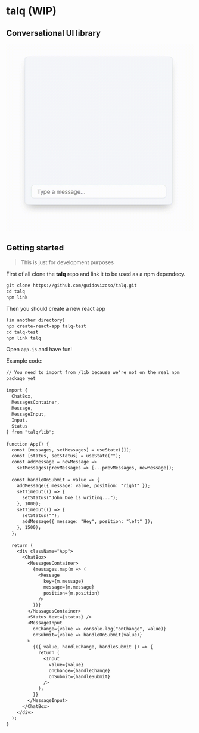 # talq (WIP)
## Conversational UI library

![talq showcaseg](https://raw.githubusercontent.com/guidovizoso/talq/master/docs/talq.gif)

## Getting started

> This is just for development purposes

First of all clone the **talq** repo and link it to be used as a npm dependecy.

    git clone https://github.com/guidovizoso/talq.git
    cd talq
    npm link

Then you should create a new react app

    (in another directory)
    npx create-react-app talq-test
    cd talq-test
    npm link talq

Open `app.js` and have fun!

Example code:

```
// You need to import from /lib because we're not on the real npm package yet

import {
  ChatBox,
  MessagesContainer,
  Message,
  MessageInput,
  Input,
  Status
} from "talq/lib";

function App() {
  const [messages, setMessages] = useState([]);
  const [status, setStatus] = useState("");
  const addMessage = newMessage =>
    setMessages(prevMessages => [...prevMessages, newMessage]);

  const handleOnSubmit = value => {
    addMessage({ message: value, position: "right" });
    setTimeout(() => {
      setStatus("John Doe is writing...");
    }, 1000);
    setTimeout(() => {
      setStatus("");
      addMessage({ message: "Hey", position: "left" });
    }, 1500);
  };

  return (
    <div className="App">
      <ChatBox>
        <MessagesContainer>
          {messages.map(m => (
            <Message
              key={m.message}
              message={m.message}
              position={m.position}
            />
          ))}
        </MessagesContainer>
        <Status text={status} />
        <MessageInput
          onChange={value => console.log("onChange", value)}
          onSubmit={value => handleOnSubmit(value)}
        >
          {({ value, handleChange, handleSubmit }) => {
            return (
              <Input
                value={value}
                onChange={handleChange}
                onSubmit={handleSubmit}
              />
            );
          }}
        </MessageInput>
      </ChatBox>
    </div>
  );
}
```
